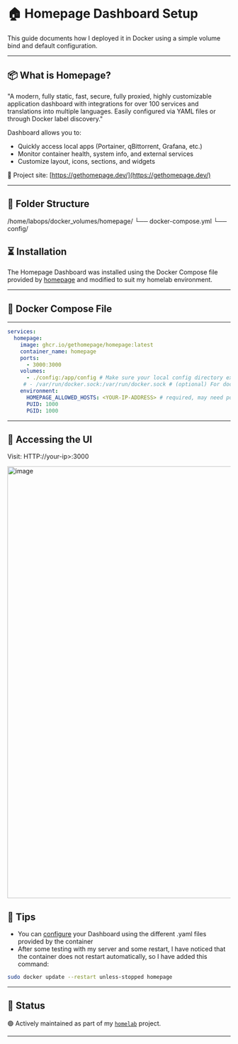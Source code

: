 # 🏠 Homepage Dashboard Setup
  
This guide documents how I deployed it in Docker using a simple volume bind and default configuration.

---

## 📦 What is Homepage?

"A modern, fully static, fast, secure, fully proxied, highly customizable application dashboard with integrations for over 100 services and translations into multiple languages. 
Easily configured via YAML files or through Docker label discovery."

Dashboard allows you to:
- Quickly access local apps (Portainer, qBittorrent, Grafana, etc.)
- Monitor container health, system info, and external services
- Customize layout, icons, sections, and widgets

🔗 Project site: [https://gethomepage.dev/](https://gethomepage.dev/)

---

## 🧱 Folder Structure

/home/labops/docker_volumes/homepage/
└── docker-compose.yml
└── config/

## ⏳ Installation

The Homepage Dashboard was installed using the Docker Compose file provided by [homepage](https://gethomepage.dev/installation/docker/) and modified to suit my homelab environment.

---

## 🐳 Docker Compose File

---
```yaml
services:
  homepage:
    image: ghcr.io/gethomepage/homepage:latest
    container_name: homepage
    ports:
      - 3000:3000
    volumes:
      - ./config:/app/config # Make sure your local config directory exists
     # - /var/run/docker.sock:/var/run/docker.sock # (optional) For docker integrations, see alternative methods
    environment:
      HOMEPAGE_ALLOWED_HOSTS: <YOUR-IP-ADDRESS> # required, may need port. See gethomepage.dev/installation/#homepage_allowed_hosts
      PUID: 1000
      PGID: 1000
```
---

## 🔐 Accessing the UI

Visit: HTTP://your-ip>:3000

<img width="1779" height="975" alt="image" src="https://github.com/user-attachments/assets/8bafcf6e-faca-472c-ad20-a549d20da586" />


## 🧠 Tips

- You can [configure](https://github.com/raoulmoise/homelab/blob/96aa2341308cd4b757560acecb7d355e4446f792/containers/homepage-dashboard/configuration.md) your Dashboard using the different .yaml files provided by the container
- After some testing with my server and some restart, I have noticed that the container does not restart automatically, so I have added this command:
```bash
sudo docker update --restart unless-stopped homepage
```

---

## 🚧 Status

🟢 Actively maintained as part of my [`homelab`](https://github.com/raoulmoise/homelab) project.

---
